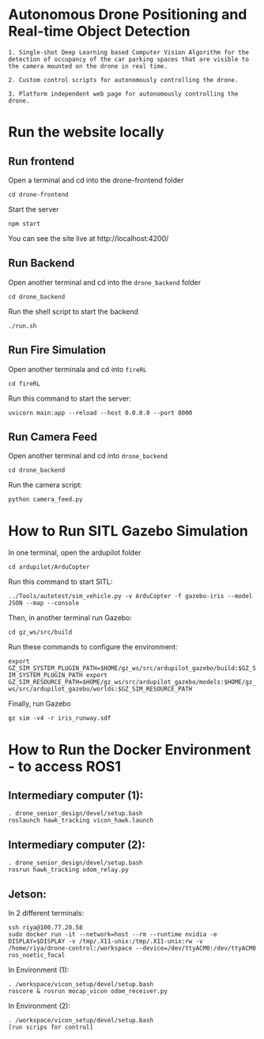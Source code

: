 # Autonomous Drone Positioning and Real-time Object Detection

    
    1. Single-shot Deep Learning based Computer Vision Algorithm for the detection of occupancy of the car parking spaces that are visible to the camera mounted on the drone in real time.
    
    2. Custom control scripts for autonomously controlling the drone.
    
    3. Platform independent web page for autonomously controlling the drone. 

# Run the website locally

## Run frontend

Open a terminal and cd into the drone-frontend folder

`cd drone-frontend`

Start the server

`npm start`

You can see the site live at http://localhost:4200/

## Run Backend 

Open another terminal and cd into the `drone_backend` folder 

`cd drone_backend`

Run the shell script to start the backend

`./run.sh`

## Run Fire Simulation

Open another terminala and cd into `fireRL`

`cd fireRL`

Run this command to start the server:

`uvicorn main:app --reload --host 0.0.0.0 --port 8000`

## Run Camera Feed

Open another terminal and cd into `drone_backend`

`cd drone_backend`

Run the camera script:

`python camera_feed.py`


    
# How to Run SITL Gazebo Simulation

In one terminal, open the ardupilot folder

`cd ardupilot/ArduCopter`

Run this command to start SITL:

 `../Tools/autotest/sim_vehicle.py -v ArduCopter -f gazebo-iris --model JSON --map --console`

Then, in another terminal run Gazebo:

`cd gz_ws/src/build`

Run these commands to configure the environment:

`export GZ_SIM_SYSTEM_PLUGIN_PATH=$HOME/gz_ws/src/ardupilot_gazebo/build:$GZ_SIM_SYSTEM_PLUGIN_PATH
export GZ_SIM_RESOURCE_PATH=$HOME/gz_ws/src/ardupilot_gazebo/models:$HOME/gz_ws/src/ardupilot_gazebo/worlds:$GZ_SIM_RESOURCE_PATH`

Finally, run Gazebo

`gz sim -v4 -r iris_runway.sdf`

# How to Run the Docker Environment - to access ROS1

## Intermediary computer (1):
```
. drone_senior_design/devel/setup.bash
roslaunch hawk_tracking vicon_hawk.launch
```

## Intermediary computer (2):
```
. drone_senior_design/devel/setup.bash
rosrun hawk_tracking odom_relay.py
```

## Jetson:
In 2 different terminals:
```
ssh riya@100.77.20.58
sudo docker run -it --network=host --rm --runtime nvidia -e DISPLAY=$DISPLAY -v /tmp/.X11-unix:/tmp/.X11-unix:rw -v /home/riya/drone-control:/workspace --device=/dev/ttyACM0:/dev/ttyACM0 ros_noetic_focal
``` 

In Environment (1):
```
. /workspace/vicon_setup/devel/setup.bash
roscore & rosrun mocap_vicon odom_receiver.py
```

In Environment (2):
```
. /workspace/vicon_setup/devel/setup.bash
[run scrips for control]
```